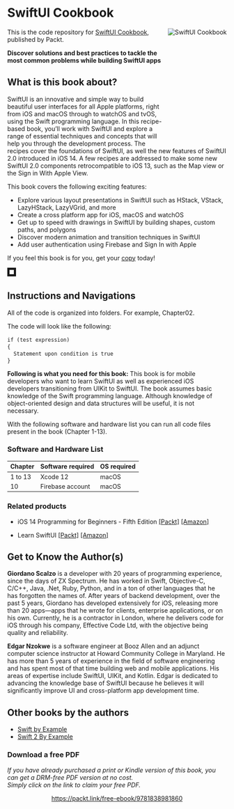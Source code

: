 # SwiftUI Cookbook

<a href="https://www.packtpub.com/product/swiftui-cookbook/9781838981860"><img src="https://static.packt-cdn.com/products/9781838981860/cover/smaller" alt="SwiftUI Cookbook" height="256px" align="right"></a>

This is the code repository for [SwiftUI Cookbook](https://www.packtpub.com/product/swiftui-cookbook/9781838981860), published by Packt.

**Discover solutions and best practices to tackle the most common problems while building SwiftUI apps**

## What is this book about?
SwiftUI is an innovative and simple way to build beautiful user interfaces for all Apple platforms, right from iOS and macOS through to watchOS and tvOS, using the Swift programming language. In this recipe-based book, you’ll work with SwiftUI and explore a range of essential techniques and concepts that will help you through the development process. The recipes cover the foundations of SwiftUI, as well the new features of SwiftUI 2.0 introduced in iOS 14. A few recipes are addressed to make some new SwiftUI 2.0 components retrocompatible to iOS 13, such as the Map view or the Sign in With Apple View.

This book covers the following exciting features: 
* Explore various layout presentations in SwiftUI such as HStack, VStack, LazyHStack, LazyVGrid, and more
* Create a cross platform app for iOS, macOS and watchOS
* Get up to speed with drawings in SwiftUI by building shapes, custom paths, and polygons
* Discover modern animation and transition techniques in SwiftUI
* Add user authentication using Firebase and Sign In with Apple

If you feel this book is for you, get your [copy](https://www.amazon.com/dp/1838981861) today!

<a href="https://www.packtpub.com/?utm_source=github&utm_medium=banner&utm_campaign=GitHubBanner"><img src="https://raw.githubusercontent.com/PacktPublishing/GitHub/master/GitHub.png" alt="https://www.packtpub.com/" border="5" /></a>

## Instructions and Navigations
All of the code is organized into folders. For example, Chapter02.

The code will look like the following:
```
if (test expression)
{
  Statement upon condition is true
}
```

**Following is what you need for this book:**
This book is for mobile developers who want to learn SwiftUI as well as experienced iOS developers transitioning from UIKit to SwiftUI. The book assumes basic knowledge of the Swift programming language. Although knowledge of object-oriented design and data structures will be useful, it is not necessary.

With the following software and hardware list you can run all code files present in the book (Chapter 1-13).

### Software and Hardware List

| Chapter  | Software required                   | OS required                        |
| -------- | ------------------------------------| -----------------------------------|
| 1 to 13       | Xcode 12                     | macOS
| 10       | Firebase account            |  macOS |


### Related products <Other books you may enjoy>
* iOS 14 Programming for Beginners - Fifth Edition [[Packt]](https://www.packtpub.com/mobile/ios-14-programming-for-beginners-fifth-edition) [[Amazon]](https://www.amazon.com/dp/1800209746)

* Learn SwiftUI [[Packt]](https://www.packtpub.com/product/learn-swiftui/9781839215421) [[Amazon]](https://www.amazon.com/dp/1839215429)

## Get to Know the Author(s)
**Giordano Scalzo**
is a developer with 20 years of programming experience, since the days of ZX Spectrum. He has worked in Swift, Objective-C, C/C++, Java, .Net, Ruby, Python, and in a ton of other languages that he has forgotten the names of. After years of backend development, over the past 5 years, Giordano has developed extensively for iOS, releasing more than 20 apps—apps that he wrote for clients, enterprise applications, or on his own. Currently, he is a contractor in London, where he delivers code for iOS through his company, Effective Code Ltd, with the objective being quality and reliability.

**Edgar Nzokwe**
is a software engineer at Booz Allen and an adjunct computer science instructor at Howard Community College in Maryland. He has more than 5 years of experience in the field of software engineering and has spent most of that time building web and mobile applications. His areas of expertise include SwiftUI, UIKit, and Kotlin. Edgar is dedicated to advancing the knowledge base of SwiftUI because he believes it will significantly improve UI and cross-platform app development time.


## Other books by the authors
* [Swift by Example](https://www.packtpub.com/product/swift-by-example/9781785284700)
* [Swift 2 By Example](https://www.packtpub.com/product/swift-2-by-example/9781785882920)
### Download a free PDF

 <i>If you have already purchased a print or Kindle version of this book, you can get a DRM-free PDF version at no cost.<br>Simply click on the link to claim your free PDF.</i>
<p align="center"> <a href="https://packt.link/free-ebook/9781838981860">https://packt.link/free-ebook/9781838981860 </a> </p>